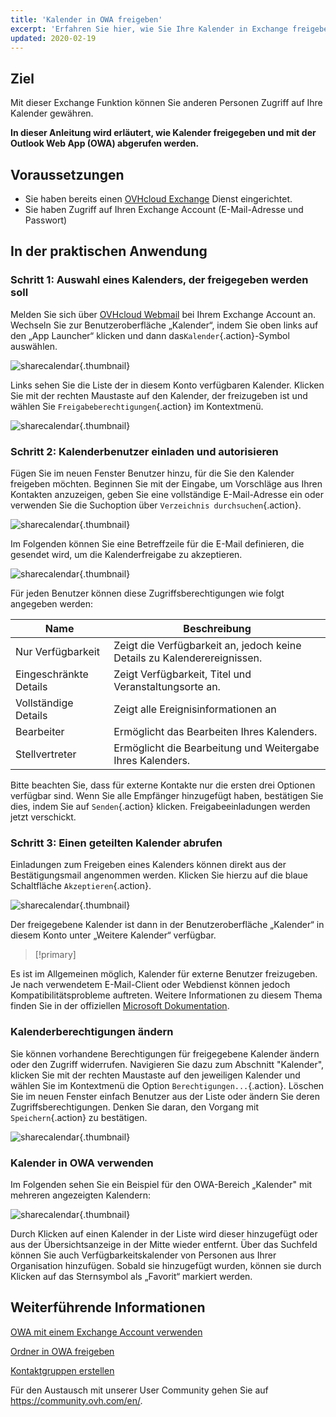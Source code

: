 ```yaml
---
title: 'Kalender in OWA freigeben'
excerpt: 'Erfahren Sie hier, wie Sie Ihre Kalender in Exchange freigeben'
updated: 2020-02-19
---
```


## Ziel

Mit dieser Exchange Funktion können Sie anderen Personen Zugriff auf Ihre Kalender gewähren.

**In dieser Anleitung wird erläutert, wie Kalender freigegeben und mit der Outlook Web App (OWA) abgerufen werden.**

## Voraussetzungen

- Sie haben bereits einen [OVHcloud Exchange](https://www.ovhcloud.com/de/emails/) Dienst eingerichtet.
- Sie haben Zugriff auf Ihren Exchange Account (E-Mail-Adresse und Passwort)

## In der praktischen Anwendung

### Schritt 1: Auswahl eines Kalenders, der freigegeben werden soll

Melden Sie sich über [OVHcloud Webmail](https://www.ovh.de/mail) bei Ihrem Exchange Account an. Wechseln Sie zur Benutzeroberfläche „Kalender“, indem Sie oben links auf den „App Launcher“ klicken und dann das`Kalender`{.action}-Symbol auswählen.

![sharecalendar](images_exchange-calendars-step1.png){.thumbnail}

Links sehen Sie die Liste der in diesem Konto verfügbaren Kalender. Klicken Sie mit der rechten Maustaste auf den Kalender, der freizugeben ist und wählen Sie `Freigabeberechtigungen`{.action} im Kontextmenü.

![sharecalendar](exchange-calendars-step2.png){.thumbnail}

### Schritt 2: Kalenderbenutzer einladen und autorisieren

Fügen Sie im neuen Fenster Benutzer hinzu, für die Sie den Kalender freigeben möchten. Beginnen Sie mit der Eingabe, um Vorschläge aus Ihren Kontakten anzuzeigen, geben Sie eine vollständige E-Mail-Adresse ein oder verwenden Sie die Suchoption über `Verzeichnis durchsuchen`{.action}. 

![sharecalendar](exchange-calendars-step3.png){.thumbnail}

Im Folgenden können Sie eine Betreffzeile für die E-Mail definieren, die gesendet wird, um die Kalenderfreigabe zu akzeptieren.

![sharecalendar](exchange-calendars-step4.png){.thumbnail}

Für jeden Benutzer können diese Zugriffsberechtigungen wie folgt angegeben werden:

|Name|Beschreibung|
|---|---|
|Nur Verfügbarkeit|Zeigt die Verfügbarkeit an, jedoch keine Details zu Kalenderereignissen.|
|Eingeschränkte Details|Zeigt Verfügbarkeit, Titel und Veranstaltungsorte an.|
|Vollständige Details|Zeigt alle Ereignisinformationen an|
|Bearbeiter|Ermöglicht das Bearbeiten Ihres Kalenders.|
|Stellvertreter|Ermöglicht die Bearbeitung und Weitergabe Ihres Kalenders.|

Bitte beachten Sie, dass für externe Kontakte nur die ersten drei Optionen verfügbar sind. Wenn Sie alle Empfänger hinzugefügt haben, bestätigen Sie dies, indem Sie auf `Senden`{.action} klicken. Freigabeeinladungen werden jetzt verschickt.

### Schritt 3: Einen geteilten Kalender abrufen

Einladungen zum Freigeben eines Kalenders können direkt aus der Bestätigungsmail angenommen werden. Klicken Sie hierzu auf die blaue Schaltfläche `Akzeptieren`{.action}.

![sharecalendar](exchange-calendars-step5.png){.thumbnail}

Der freigegebene Kalender ist dann in der Benutzeroberfläche „Kalender“ in diesem Konto unter „Weitere Kalender“ verfügbar.

> [!primary]
>
Es ist im Allgemeinen möglich, Kalender für externe Benutzer freizugeben. Je nach verwendetem E-Mail-Client oder Webdienst können jedoch Kompatibilitätsprobleme auftreten. Weitere Informationen zu diesem Thema finden Sie in der offiziellen [Microsoft Dokumentation](http://go.microsoft.com/fwlink/?LinkId=57561).
>

### Kalenderberechtigungen ändern

Sie können vorhandene Berechtigungen für freigegebene Kalender ändern oder den Zugriff widerrufen. Navigieren Sie dazu zum Abschnitt "Kalender", klicken Sie mit der rechten Maustaste auf den jeweiligen Kalender und wählen Sie im Kontextmenü die Option `Berechtigungen...`{.action}. Löschen Sie im neuen Fenster einfach Benutzer aus der Liste oder ändern Sie deren Zugriffsberechtigungen. Denken Sie daran, den Vorgang mit `Speichern`{.action} zu bestätigen.

![sharecalendar](exchange-calendars-step6.png){.thumbnail}

### Kalender in OWA verwenden

Im Folgenden sehen Sie ein Beispiel für den OWA-Bereich „Kalender" mit mehreren angezeigten Kalendern:

![sharecalendar](exchange-calendars-step7.png){.thumbnail}

Durch Klicken auf einen Kalender in der Liste wird dieser hinzugefügt oder aus der Übersichtsanzeige in der Mitte wieder entfernt. Über das Suchfeld können Sie auch Verfügbarkeitskalender von Personen aus Ihrer Organisation hinzufügen. Sobald sie hinzugefügt wurden, können sie durch Klicken auf das Sternsymbol als „Favorit“ markiert werden.

## Weiterführende Informationen

[OWA mit einem Exchange Account verwenden](email_owa1.)

[Ordner in OWA freigeben](owa_directory_sharing1.)

[Kontaktgruppen erstellen](feature_groups1.)

Für den Austausch mit unserer User Community gehen Sie auf <https://community.ovh.com/en/>.